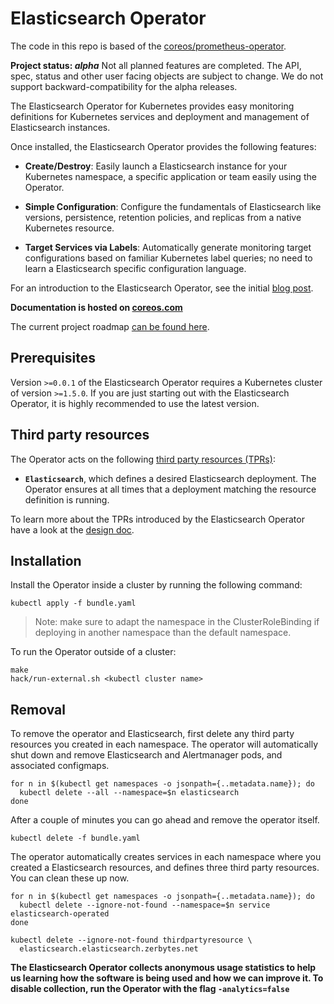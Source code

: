 # Elasticsearch Operator

The code in this repo is based of the [coreos/prometheus-operator](https://github.com/coreos/prometheus-operator).

**Project status: *alpha*** Not all planned features are completed. The API, spec, status
and other user facing objects are subject to change. We do not support backward-compatibility
for the alpha releases.

The Elasticsearch Operator for Kubernetes provides easy monitoring definitions for Kubernetes
services and deployment and management of Elasticsearch instances.

Once installed, the Elasticsearch Operator provides the following features:

* **Create/Destroy**: Easily launch a Elasticsearch instance for your Kubernetes namespace,
  a specific application or team easily using the Operator.

* **Simple Configuration**: Configure the fundamentals of Elasticsearch like versions, persistence,
  retention policies, and replicas from a native Kubernetes resource.

* **Target Services via Labels**: Automatically generate monitoring target configurations based
  on familiar Kubernetes label queries; no need to learn a Elasticsearch specific configuration language.

For an introduction to the Elasticsearch Operator, see the initial [blog
post](https://coreos.com/blog/the-prometheus-operator.html).

**Documentation is hosted on [coreos.com](https://coreos.com/operators/prometheus/docs/latest/)**

The current project roadmap [can be found here](./ROADMAP.md).

## Prerequisites

Version `>=0.0.1` of the Elasticsearch Operator requires a Kubernetes
cluster of version `>=1.5.0`. If you are just starting out with the
Elasticsearch Operator, it is highly recommended to use the latest version.

## Third party resources

The Operator acts on the following [third party resources (TPRs)](http://kubernetes.io/docs/user-guide/thirdpartyresources/):

* **`Elasticsearch`**, which defines a desired Elasticsearch deployment.
  The Operator ensures at all times that a deployment matching the resource definition is running.

To learn more about the TPRs introduced by the Elasticsearch Operator have a look
at the [design doc](Documentation/design.md).

## Installation

Install the Operator inside a cluster by running the following command:

```
kubectl apply -f bundle.yaml
```

> Note: make sure to adapt the namespace in the ClusterRoleBinding if deploying in another namespace than the default namespace.

To run the Operator outside of a cluster:

```
make
hack/run-external.sh <kubectl cluster name>
```

## Removal

To remove the operator and Elasticsearch, first delete any third party resources you created in each namespace. The
operator will automatically shut down and remove Elasticsearch and Alertmanager pods, and associated configmaps.

```
for n in $(kubectl get namespaces -o jsonpath={..metadata.name}); do
  kubectl delete --all --namespace=$n elasticsearch
done
```

After a couple of minutes you can go ahead and remove the operator itself.

```
kubectl delete -f bundle.yaml
```

The operator automatically creates services in each namespace where you created a Elasticsearch resources,
and defines three third party resources. You can clean these up now.

```
for n in $(kubectl get namespaces -o jsonpath={..metadata.name}); do
  kubectl delete --ignore-not-found --namespace=$n service elasticsearch-operated
done

kubectl delete --ignore-not-found thirdpartyresource \
  elasticsearch.elasticsearch.zerbytes.net
```

**The Elasticsearch Operator collects anonymous usage statistics to help us learning how the software is being used and how we can improve it. To disable collection, run the Operator with the flag `-analytics=false`**
